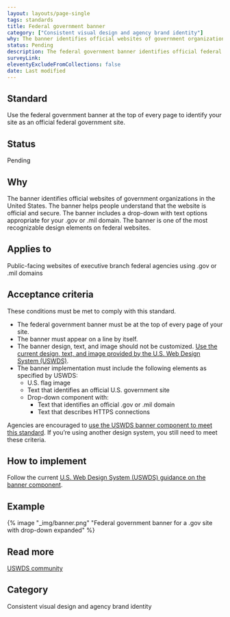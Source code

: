 ```yaml
---
layout: layouts/page-single
tags: standards
title: Federal government banner
category: ["Consistent visual design and agency brand identity"]
why: The banner identifies official websites of government organizations in the United States.
status: Pending
description: The federal government banner identifies official federal government sites. Learn how to implement the banner on your federal government site.
surveyLink: 
eleventyExcludeFromCollections: false
date: Last modified
---
```


## Standard

Use the federal government banner at the top of every page to identify your site as an official federal government site.

## Status

Pending


## Why

The banner identifies official websites of government organizations in the United States. The banner helps people understand that the website is official and secure. The banner includes a drop-down with text options appropriate for your .gov or .mil domain. The banner is one of the most recognizable design elements on federal websites.

## Applies to

Public-facing websites of executive branch federal agencies using .gov or .mil domains

## Acceptance criteria

These conditions must be met to comply with this standard.

- The federal government banner must be at the top of every page of your site.
- The banner must appear on a line by itself.
- The banner design, text, and image should not be customized. [Use the current design, text, and image provided by the U.S. Web Design System (USWDS)](https://designsystem.digital.gov/components/banner/). 
- The banner implementation must include the following elements as specified by USWDS:
    - U.S. flag image
    - Text that identifies an official U.S. government site
    - Drop-down component with:
      - Text that identifies an official .gov or .mil domain
      - Text that describes HTTPS connections
     
Agencies are encouraged to [use the USWDS banner component to meet this standard](https://designsystem.digital.gov/components/banner/). If you’re using another design system, you still need to meet these criteria.

## How to implement

Follow the current [U.S. Web Design System (USWDS) guidance on the banner component](https://designsystem.digital.gov/components/banner/).

## Example

{% image "_img/banner.png" "Federal government banner for a .gov site with drop-down expanded" %}

## Read more

[USWDS community](https://designsystem.digital.gov/about/community/)

## Category

Consistent visual design and agency brand identity

